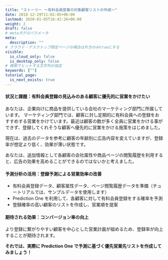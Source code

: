 ```yaml
---
title: "ストーリー ～有料会員営業の対象顧客リストの作成～"
date: 2018-12-29T11:02:05+06:00
lastmod: 2020-01-05T10:42:26+06:00
weight: 2
draft: false
# metaタグのパラメータ
meta:
  description: ""
# クラウド・デスクトップ限定ページの場合は片方のみtrueにする
visible:
  is_cloud_only: false
  is_desktop_only: false
# 検索でヒットする文字列の指定
keywords: [""]
tutorial_page:
  is_next_exists: true
---
```


#### 状況と課題：有料会員登録の見込みのある顧客に優先的に営業をかけたい

あなたは、企業向けに商品を提供している会社のマーケティング部門に所属しています。
マーケティング部門では、顧客に対し定期的に有料会員への登録をおすすめする営業をかけています。最近は顧客の数が多く全員に営業をかける事ができず、登録してくれそうな顧客へ優先的に営業をかける施策をはじめました。

現在は、過去のデータを参考に顧客の年齢別に広告内容を変えていますが、登録率が想定より低く、効果が薄い状態です。

あなたは、追加情報として各顧客の会社属性や商品ページの閲覧履歴を利用すると、広告の効果を高めることができるのではないかと考えました。

#### 予測分析の活用：登録予測による営業効率の改善

- 有料会員登録データ、顧客属性データ、ページ閲覧履歴データを準備（チュートリアルでは、サンプルデータを使用します）
- Prediction One を利用して、各顧客に対して有料会員登録をする確率を予測
- 登録確率の高い顧客のリストを作成し、営業順を提案

#### 期待される効果：コンバージョン率の向上

より登録に繋がりやすい顧客を中心とした営業計画が組めるため、登録率が向上することが期待されます。

**それでは、実際に Prediction One で予測に基づく優先営業先リストを作成してみましょう！**
